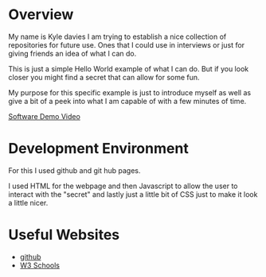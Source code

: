 # Overview

My name is Kyle davies I am trying to establish a nice collection of repositories for future use. Ones that I could use in interviews or just for giving friends an idea of what I can do.

This is just a simple Hello World example of what I can do. But if you look closer you might find a secret that can allow for some fun.

My purpose for this specific example is just to introduce myself as well as give a bit of a peek into what I am capable of with a few minutes of time.

[Software Demo Video](https://youtu.be/07jI9d-soP0)

# Development Environment

For this I used github and git hub pages.

I used HTML for the webpage and then Javascript to allow the user to interact with the "secret" and lastly just a little bit of CSS just to make it look a little nicer.

# Useful Websites

* [github](https://github.com/)
* [W3 Schools](https://www.w3schools.com/howto/howto_js_draggable.asp)
